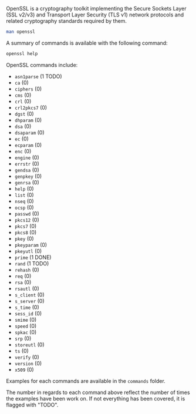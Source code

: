 OpenSSL is a cryptography toolkit implementing the Secure Sockets Layer (SSL v2/v3) and Transport Layer Security (TLS v1) network protocols and related cryptography standards required by them.

```bash
man openssl
```

A summary of commands is available with the following command:
```bash
openssl help
```

OpenSSL commands include:

* `asn1parse` (1 TODO)
* `ca` (0)
* `ciphers` (0)
* `cms` (0)
* `crl` (0)
* `crl2pkcs7` (0)
* `dgst` (0)
* `dhparam` (0)
* `dsa` (0)
* `dsaparam` (0)
* `ec` (0)
* `ecparam` (0)
* `enc` (0)
* `engine` (0)
* `errstr` (0)
* `gendsa` (0)
* `genpkey` (0)
* `genrsa` (0)
* `help` (0)
* `list` (0)
* `nseq` (0)
* `ocsp` (0)
* `passwd` (0)
* `pkcs12` (0)
* `pkcs7` (0)
* `pkcs8` (0)
* `pkey` (0)
* `pkeyparam` (0)
* `pkeyutl` (0)
* `prime` (1 DONE)
* `rand` (1 TODO)
* `rehash` (0)
* `req` (0)
* `rsa` (0)
* `rsautl` (0)
* `s_client` (0)
* `s_server` (0)
* `s_time` (0)
* `sess_id` (0)
* `smime` (0)
* `speed` (0)
* `spkac` (0)
* `srp` (0)
* `storeutl` (0)
* `ts` (0)
* `verify` (0)
* `version` (0)
* `x509` (0)

Examples for each commands are available in the `commands` folder.

The number in regards to each command above reflect the number of times the examples have been work on. If not everything has been covered, it is flagged with "TODO".
